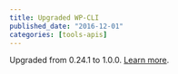 ```yaml
---
title: Upgraded WP-CLI
published_date: "2016-12-01"
categories: [tools-apis]
---
```

Upgraded from 0.24.1 to 1.0.0. [Learn more](https://make.wordpress.org/cli/2016/11/29/version-1-0-0/).
